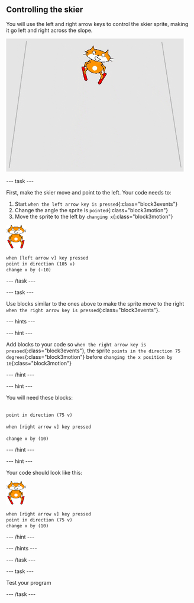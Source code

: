 ## Controlling the skier

You will use the left and right arrow keys to control the skier sprite, making it go left and right across the slope.

![skier moving](images/skier_moving.gif)

--- task ---

First, make the skier move and point to the left. Your code needs to:

1. Start `when the left arrow key is pressed`{:class="block3events"}
1. Change the angle the sprite is `pointed`{:class="block3motion"}
1. Move the sprite to the left by `changing x`{:class="block3motion"}

![skier sprite](images/skier_sprite_small.png)

```blocks3
when [left arrow v] key pressed
point in direction (105 v)
change x by (-10)
```

--- /task ---

--- task ---

Use blocks similar to the ones above to make the sprite move to the right `when the right arrow key is pressed`{:class="block3events"}.

--- hints ---

--- hint ---

Add blocks to your code so `when the right arrow key is pressed`{:class="block3events"}, the sprite `points in the direction 75 degrees`{:class="block3motion"} before `changing the x position by 10`{:class="block3motion"}

--- /hint ---

--- hint ---

You will need these blocks:

```blocks3
    
point in direction (75 v)

when [right arrow v] key pressed

change x by (10)
```

--- /hint ---

--- hint ---

Your code should look like this:

![skier sprite](images/skier_sprite_small.png)

```blocks3
when [right arrow v] key pressed
point in direction (75 v)
change x by (10)
```

--- /hint ---

--- /hints ---

--- /task ---

--- task ---

Test your program

--- /task ---
